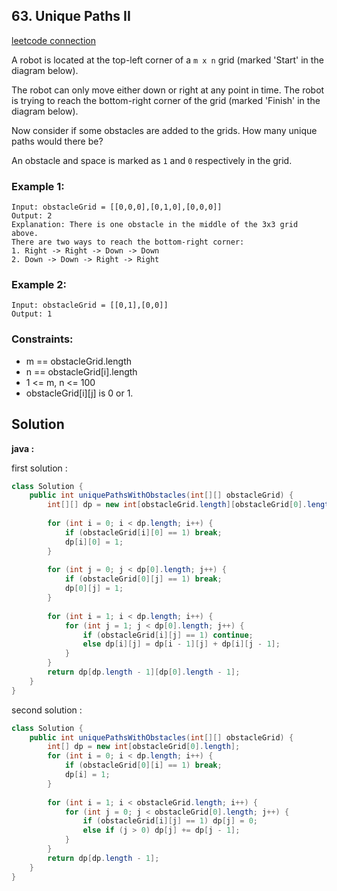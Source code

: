 ## 63. Unique Paths II

[leetcode connection](https://leetcode.com/problems/unique-paths-ii/)

A robot is located at the top-left corner of a `m x n` grid (marked 'Start' in the diagram below).

The robot can only move either down or right at any point in time. The robot is trying to reach the bottom-right corner of the grid (marked 'Finish' in the diagram below).

Now consider if some obstacles are added to the grids. How many unique paths would there be?

An obstacle and space is marked as `1` and `0` respectively in the grid.

### Example 1:
```
Input: obstacleGrid = [[0,0,0],[0,1,0],[0,0,0]]
Output: 2
Explanation: There is one obstacle in the middle of the 3x3 grid above.
There are two ways to reach the bottom-right corner:
1. Right -> Right -> Down -> Down
2. Down -> Down -> Right -> Right
```

### Example 2:
```
Input: obstacleGrid = [[0,1],[0,0]]
Output: 1
```

### Constraints:

* m == obstacleGrid.length
* n == obstacleGrid[i].length
* 1 <= m, n <= 100
* obstacleGrid[i][j] is 0 or 1.

## Solution

**java :**

first solution :
```java
class Solution {
    public int uniquePathsWithObstacles(int[][] obstacleGrid) {
        int[][] dp = new int[obstacleGrid.length][obstacleGrid[0].length];
        
        for (int i = 0; i < dp.length; i++) {
            if (obstacleGrid[i][0] == 1) break;
            dp[i][0] = 1;
        }
        
        for (int j = 0; j < dp[0].length; j++) {
            if (obstacleGrid[0][j] == 1) break;
            dp[0][j] = 1;
        }
        
        for (int i = 1; i < dp.length; i++) {
            for (int j = 1; j < dp[0].length; j++) {
                if (obstacleGrid[i][j] == 1) continue;
                else dp[i][j] = dp[i - 1][j] + dp[i][j - 1];
            }
        }
        return dp[dp.length - 1][dp[0].length - 1];
    }
}
```

second solution :
```java
class Solution {
    public int uniquePathsWithObstacles(int[][] obstacleGrid) {
        int[] dp = new int[obstacleGrid[0].length];
        for (int i = 0; i < dp.length; i++) {
            if (obstacleGrid[0][i] == 1) break;
            dp[i] = 1;
        }
        
        for (int i = 1; i < obstacleGrid.length; i++) {
            for (int j = 0; j < obstacleGrid[0].length; j++) {
                if (obstacleGrid[i][j] == 1) dp[j] = 0;
                else if (j > 0) dp[j] += dp[j - 1];
            }
        }
        return dp[dp.length - 1];
    }
}
```